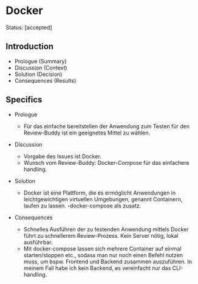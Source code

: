 # Docker

Status: [accepted]

## Introduction

- Prologue (Summary)
- Discussion (Context)
- Solution (Decision)
- Consequences (Results)

## Specifics

- Prologue

  - Für das einfache bereitstellen der Anwendung zum Testen für den Review-Buddy ist ein geeignetes Mittel zu wählen.

- Discussion

  - Vorgabe des Issues ist Docker.
  - Wunsch vom Review-Buddy: Docker-Compose für das einfachere handling.

- Solution
  - Docker ist eine Plattform, die es ermöglicht Anwendungen in leichtgewichtigen virtuellen Umgebungen, genannt Containern, laufen zu lassen.
  -docker-compose als zusatz.

- Consequences
  - Schnelles Ausführen der zu testenden Anwendung mittels Docker führt zu schnellerem Review-Prozess. Kein Server nötig, lokal ausführbar.
  - Mit docker-compose lassen sich mehrere Container auf einmal starten/stoppen etc., sodass man nur noch einen Befehl nutzen muss, um bspw. Frontend und Backend zusammen auszuführen. In meinem Fall habe ich kein Backend, es vereinfacht nur das CLI-handling.